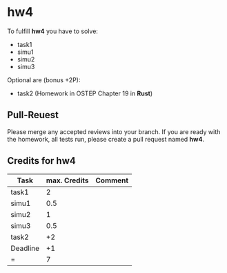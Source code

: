 # hw4

To fulfill **hw4** you have to solve:

- task1
- simu1
- simu2
- simu3

Optional are (bonus +2P):

- task2 (Homework in OSTEP Chapter 19 in **Rust**)

## Pull-Reuest

Please merge any accepted reviews into your branch. If you are ready with the homework, all tests run, please create a pull request named **hw4**.

## Credits for hw4

| Task     | max. Credits | Comment |
| -------- | ------------ | ------- |
| task1    | 2            |         |
| simu1    | 0.5          |         |
| simu2    | 1            |         |
| simu3    | 0.5          |         |
| task2    | +2           |         |
| Deadline | +1           |         |
| =        | 7            |         |
